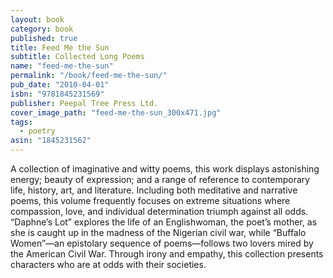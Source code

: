 ```yaml
---
layout: book
category: book
published: true
title: Feed Me the Sun
subtitle: Collected Long Poems
name: "feed-me-the-sun"
permalink: "/book/feed-me-the-sun/"
pub_date: "2010-04-01"
isbn: "9781845231569"
publisher: Peepal Tree Press Ltd.
cover_image_path: "feed-me-the-sun_300x471.jpg"
tags: 
  - poetry
asin: "1845231562"
---
```


A collection of imaginative and witty poems, this work displays astonishing energy; beauty of expression; and a range of reference to contemporary life, history, art, and literature. Including both meditative and narrative poems, this volume frequently focuses on extreme situations where compassion, love, and individual determination triumph against all odds. “Daphne’s Lot” explores the life of an Englishwoman, the poet’s mother, as she is caught up in the madness of the Nigerian civil war, while “Buffalo Women”—an epistolary sequence of poems—follows two lovers mired by the American Civil War. Through irony and empathy, this collection presents characters who are at odds with their societies.